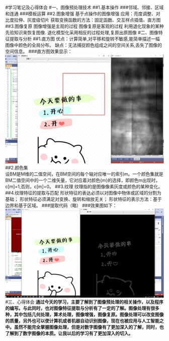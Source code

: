 #学习笔记及心得体会
#一、图像预处理技术
##1.基本操作
###邻域、邻接、区域和连通
###模板运算
##2.图象增强
基于点操作的图像增强
应用：亮度调整、对比度拉伸、灰度级切片
获取变换函数的方法：固定函数、交互样点插值、直方图
##3.图像复原
图像增强是主观的过程
图像复原是客观的过程
利用退化现象的某种先验知识来恢复图像.
退化模型化采用相反的过程处理,复原出原图像
#二、图像特征提取与分析
##1.直方图
优点：计算简单,对平移和旋转不敏感,能简单描述一幅图像中颜色的全局分布。
缺点：无法捕捉颜色组成之间的空间关系,丢失了图像的空间信息。
###直方图效果显示：
![](media/a3.jpg)  
##2.颜色集        
设BM是M维的二值空间，在BM空间的每个轴对应唯一的索引m。一个颜色集就是BM二值空间中的一个二维矢量，它对应着对颜色{m}的选择，即颜色m出现时，c[m]=1,否则，c[m]=0。
##3.纹理
纹理指的是图像像素灰度或颜色的某种变化。
##4.纹理特征的提取与匹配 
形状特征的表达必须以对图像中物体或区域的分割为基础；
形状特征必须满足对变换、旋转和缩放无关；
形状特征的表示方法：基于边界和基于区域。
###提取代码（略）
###效果图如下：
![](media/a2.jpg)
#三、心得体会
  **通过今天的学习，主要了解到了图像预处理的相关操作，以及程序的编写。与此同时，也对图像特征提取与分析有了一定的了解。图像处理有很多种，其中包括几何处理，算术处理，图像增强，图像复原。图像处理可以改变图像的质量，另外也可以使计算机或者机器自动识别图像，现在也被应用与人工智能之中。虽然不能完全掌握图像处理，但是对数字图像有了更加深入的了解，同时，也了解到了数字图像的本质。让我以后的学习有了更加深入的切入。**